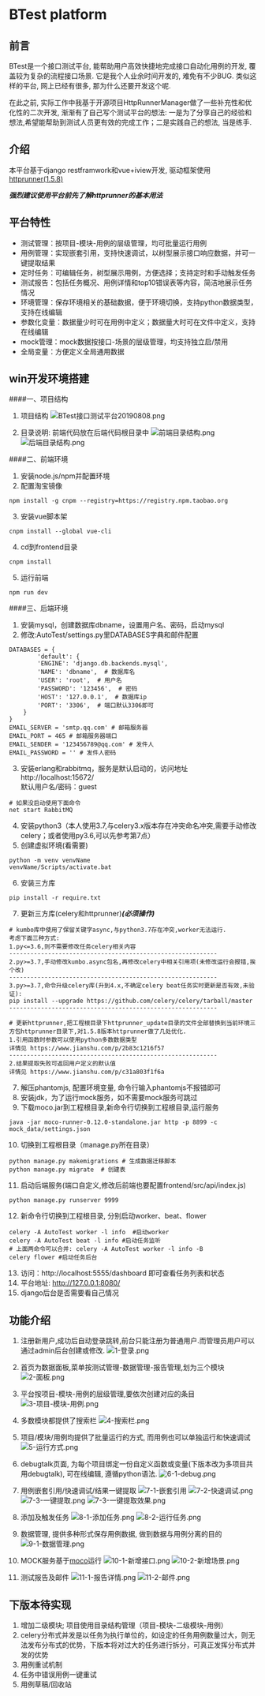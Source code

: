 BTest platform
==========
前言
----------
BTest是一个接口测试平台, 能帮助用户高效快捷地完成接口自动化用例的开发, 覆盖较为复杂的流程接口场景. 它是我个人业余时间开发的, 难免有不少BUG. 类似这样的平台, 网上已经有很多, 那为什么还要开发这个呢.

在此之前, 实际工作中我基于开源项目HttpRunnerManager做了一些补充性和优化性的二次开发, 渐渐有了自己写个测试平台的想法: 一是为了分享自己的经验和想法,希望能帮助到测试人员更有效的完成工作；二是实践自己的想法, 当是练手.

介绍
-----------
本平台基于django restframwork和vue+iview开发, 驱动框架使用[httprunner(1.5.8)
](https://v1.httprunner.org/) 

***强烈建议使用平台前先了解httprunner的基本用法***

平台特性
------------
- 测试管理：按项目-模块-用例的层级管理，均可批量运行用例
- 用例管理：实现嵌套引用，支持快速调试，以树型展示接口响应数据，并可一键提取结果
- 定时任务：可编辑任务，树型展示用例，方便选择；支持定时和手动触发任务
- 测试报告：包括任务概况、用例详情和top10错误表等内容，简洁地展示任务情况
- 环境管理：保存环境相关的基础数据，便于环境切换，支持python数据类型，支持在线编辑
- 参数化变量：数据量少时可在用例中定义；数据量大时可在文件中定义，支持在线编辑
- mock管理：mock数据按接口-场景的层级管理，均支持独立启/禁用
- 全局变量：方便定义全局通用数据

win开发环境搭建
--------
####一、项目结构
1. 项目结构
![BTest接口测试平台20190808.png](https://upload-images.jianshu.io/upload_images/18974918-71f07a188af57c79.png?imageMogr2/auto-orient/strip%7CimageView2/2/w/1240)


2. 目录说明: 前端代码放在后端代码根目录中
![前端目录结构.png](https://upload-images.jianshu.io/upload_images/18974918-1e416781535b5b72.png?imageMogr2/auto-orient/strip%7CimageView2/2/w/1240)
![后端目录结构.png](https://upload-images.jianshu.io/upload_images/18974918-fc6b2857367f98f5.png?imageMogr2/auto-orient/strip%7CimageView2/2/w/1240)

####二、前端环境
1. 安装node.js/npm并配置环境
2. 配置淘宝镜像 
```
npm install -g cnpm --registry=https://registry.npm.taobao.org
```
3. 安装vue脚本架 
```
cnpm install --global vue-cli
```
4. cd到frontend目录
```
cnpm install
```
5. 运行前端 
```
npm run dev
```

####三、后端环境
1. 安装mysql，创建数据库dbname，设置用户名、密码，启动mysql
2. 修改:AutoTest/settings.py里DATABASES字典和邮件配置
```
DATABASES = {
        'default': {
        'ENGINE': 'django.db.backends.mysql',
        'NAME': 'dbname',  # 数据库名
        'USER': 'root',  # 用户名
        'PASSWORD': '123456',  # 密码
        'HOST': '127.0.0.1',  # 数据库ip
        'PORT': '3306',  # 端口默认3306即可
    }
}
EMAIL_SERVER = 'smtp.qq.com' # 邮箱服务器
EMAIL_PORT = 465 # 邮箱服务器端口
EMAIL_SENDER = '123456789@qq.com' # 发件人
EMAIL_PASSWORD = '' # 发件人密码
```
3. 安装erlang和rabbitmq，服务是默认启动的，访问地址 http://localhost:15672/  
默认用户名/密码：guest
```
# 如果没启动使用下面命令
net start RabbitMQ
```
4. 安装python3（本人使用3.7,与celery3.x版本存在冲突命名冲突,需要手动修改celery；或者使用py3.6,可以先参考第7点）
5. 创建虚拟环境(看需要)
```
python -m venv venvName
venvName/Scripts/activate.bat
```
6. 安装三方库
```
pip install -r require.txt
```
7. 更新三方库(celery和httprunner)***(必须操作)***
```
# kumbo库中使用了保留关键字async,与python3.7存在冲突,worker无法运行.
考虑下面三种方式:
1.py<=3.6,则不需要修改任务celery相关内容
-----------------------------------------------------------
2.py>=3.7,手动修改kumbo.async包名,再修改celery中相关引用项(未修改运行会报错,挨个改)
-----------------------------------------------------------
3.py>=3.7,命令升级celery库(升到4.x,不确定celery beat任务实时更新是否有效,未验证):
pip install --upgrade https://github.com/celery/celery/tarball/master
-----------------------------------------------------------

# 更新httprunner,把工程根目录下httprunner_update目录的文件全部替换到当前环境三方包httprunner目录下,对1.5.8版本httprunner做了几处优化.
1.引用函数时参数可以使用python多数数据类型 
详情见 https://www.jianshu.com/p/2b83c1216f57
-----------------------------------------------------------
2.结果提取失败可返回用户定义的默认值 
详情见 https://www.jianshu.com/p/c31a803f1f6a
```
7. 解压phantomjs, 配置环境变量, 命令行输入phantomjs不报错即可
8. 安装jdk，为了运行mock服务，如不需要mock服务可跳过
9. 下载moco.jar到工程根目录,新命令行切换到工程根目录,运行服务
```
java -jar moco-runner-0.12.0-standalone.jar http -p 8899 -c mock_data/settings.json
```
10. 切换到工程根目录（manage.py所在目录）
```
python manage.py makemigrations # 生成数据迁移脚本
python manage.py migrate  # 创建表
```
11. 启动后端服务(端口自定义,修改后前端也要配置frontend/src/api/index.js)
```
python manage.py runserver 9999
```
12. 新命令行切换到工程根目录, 分别启动worker、beat、flower
```
celery -A AutoTest worker -l info  #启动worker
celery -A AutoTest beat -l info #启动任务监听
# 上面两命令可以合并: celery -A AutoTest worker -l info -B
celery flower #启动任务后台
```
13. 访问：http://localhost:5555/dashboard 即可查看任务列表和状态
14. 平台地址: http://127.0.0.1:8080/ 
15. django后台是否需要看自己情况

功能介绍
--------
1.  注册新用户,成功后自动登录跳转,前台只能注册为普通用户.而管理员用户可以通过admin后台创建或修改.
![1-登录.png](https://upload-images.jianshu.io/upload_images/18974918-c9a3cb0e1fa1c99f.png?imageMogr2/auto-orient/strip%7CimageView2/2/w/1240)

2. 首页为数据面板,菜单按测试管理-数据管理-报告管理,划为三个模块
![2-面板.png](https://upload-images.jianshu.io/upload_images/18974918-b80db738d588c4c3.png?imageMogr2/auto-orient/strip%7CimageView2/2/w/1240)

3. 平台按项目-模块-用例的层级管理,要依次创建对应的条目
![3-项目-模块-用例.png](https://upload-images.jianshu.io/upload_images/18974918-50c53d1313c2d293.png?imageMogr2/auto-orient/strip%7CimageView2/2/w/1240)

4. 多数模块都提供了搜索栏
![4-搜索栏.png](https://upload-images.jianshu.io/upload_images/18974918-51d8d06d90f01967.png?imageMogr2/auto-orient/strip%7CimageView2/2/w/1240)

5. 项目/模块/用例均提供了批量运行的方式, 而用例也可以单独运行和快速调试
![5-运行方式.png](https://upload-images.jianshu.io/upload_images/18974918-4127a884f4248672.png?imageMogr2/auto-orient/strip%7CimageView2/2/w/1240)

6. debugtalk页面, 为每个项目绑定一份自定义函数或变量(下版本改为多项目共用debugtalk), 可在线编辑, 遵循python语法.
![6-1-debug.png](https://upload-images.jianshu.io/upload_images/18974918-6d2fbf8bccf531e5.png?imageMogr2/auto-orient/strip%7CimageView2/2/w/1240)

7. 用例嵌套引用/快速调试/结果一键提取
![7-1-嵌套引用](https://upload-images.jianshu.io/upload_images/18974918-6e2f62e44b573c9a.png?imageMogr2/auto-orient/strip%7CimageView2/2/w/1240)
![7-2-快速调试.png](https://upload-images.jianshu.io/upload_images/18974918-96462e67fc21032d.png?imageMogr2/auto-orient/strip%7CimageView2/2/w/1240)
![7-3-一键提取.png](https://upload-images.jianshu.io/upload_images/18974918-2b7071eeb0a9c92b.png?imageMogr2/auto-orient/strip%7CimageView2/2/w/1240)
![7-3-一键提取效果.png](https://upload-images.jianshu.io/upload_images/18974918-cc1559d25317295e.png?imageMogr2/auto-orient/strip%7CimageView2/2/w/1240)

8. 添加及触发任务
![8-1-添加任务.png](https://upload-images.jianshu.io/upload_images/18974918-4c9ff879f9c3031f.png?imageMogr2/auto-orient/strip%7CimageView2/2/w/1240)
![8-2-运行任务.png](https://upload-images.jianshu.io/upload_images/18974918-1d55d4d9a89fe626.png?imageMogr2/auto-orient/strip%7CimageView2/2/w/1240)

9. 数据管理, 提供多种形式保存用例数据, 做到数据与用例分离的目的
![9-1-数据管理.png](https://upload-images.jianshu.io/upload_images/18974918-48e0251906229ab8.png?imageMogr2/auto-orient/strip%7CimageView2/2/w/1240)

10. MOCK服务基于[moco](https://github.com/dreamhead/moco)运行
![10-1-新增接口.png](https://upload-images.jianshu.io/upload_images/18974918-7a8a9ebb975339d3.png?imageMogr2/auto-orient/strip%7CimageView2/2/w/1240)
![10-2-新增场景.png](https://upload-images.jianshu.io/upload_images/18974918-c08df3728a3d3210.png?imageMogr2/auto-orient/strip%7CimageView2/2/w/1240)

11. 测试报告及邮件
![11-1-报告详情.png](https://upload-images.jianshu.io/upload_images/18974918-4bece907199040f3.png?imageMogr2/auto-orient/strip%7CimageView2/2/w/1240)
![11-2-邮件.png](https://upload-images.jianshu.io/upload_images/18974918-957b48a07e21b9ac.png?imageMogr2/auto-orient/strip%7CimageView2/2/w/1240)

下版本待实现
------
1. 增加二级模块; 项目使用目录结构管理（项目-模块-二级模块-用例）
2. celery分布式并发是以任务为执行单位的，如设定的任务用例数量过大，则无法发布分布式的优势，下版本将对过大的任务进行拆分，可真正发挥分布式并发的优势
3. 用例重试机制
4. 任务中错误用例一键重试
5. 用例草稿/回收站